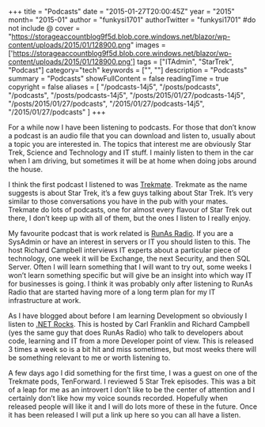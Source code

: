+++
title = "Podcasts"
date = "2015-01-27T20:00:45Z"
year = "2015"
month= "2015-01"
author = "funkysi1701"
authorTwitter = "funkysi1701" #do not include @
cover = "https://storageaccountblog9f5d.blob.core.windows.net/blazor/wp-content/uploads/2015/01/128900.png"
images =['https://storageaccountblog9f5d.blob.core.windows.net/blazor/wp-content/uploads/2015/01/128900.png']
tags = ["ITAdmin", "StarTrek", "Podcast"]
category="tech"
keywords = ["", ""]
description =  "Podcasts"
summary = "Podcasts"
showFullContent = false
readingTime = true
copyright = false
aliases = [
    "/podcasts-14j5",
    "/posts/podcasts",
    "/podcasts",
    "/posts/podcasts-14j5",
    "/posts/2015/01/27/podcasts-14j5",
    "/posts/2015/01/27/podcasts",
    "/2015/01/27/podcasts-14j5",
    "/2015/01/27/podcasts"
]
+++

For a while now I have been listening to podcasts. For those that don’t know a podcast is an audio file that you can download and listen to, usually about a topic you are interested in. The topics that interest me are obviously Star Trek, Science and Technology and IT stuff. I mainly listen to them in the car when I am driving, but sometimes it will be at home when doing jobs around the house.

I think the first podcast I listened to was [Trekmate](http://www.trekmate.org.uk/). Trekmate as the name suggests is about Star Trek, it’s a few guys talking about Star Trek. It’s very similar to those conversations you have in the pub with your mates. Trekmate do lots of podcasts, one for almost every flavour of Star Trek out there, I don’t keep up with all of them, but the ones I listen to I really enjoy.

My favourite podcast that is work related is [RunAs Radio](http://www.runasradio.com/). If you are a SysAdmin or have an interest in servers or IT you should listen to this. The host Richard Campbell interviews IT experts about a particular piece of technology, one week it will be Exchange, the next Security, and then SQL Server. Often I will learn something that I will want to try out, some weeks I won’t learn something specific but will give be an insight into which way IT for businesses is going. I think it was probably only after listening to RunAs Radio that are started having more of a long term plan for my IT infrastructure at work.

As I have blogged about before I am learning Development so obviously I listen to [.NET Rocks](http://www.dotnetrocks.com/). This is hosted by Carl Franklin and Richard Campbell (yes the same guy that does RunAs Radio) who talk to developers about code, learning and IT from a more Developer point of view. This is released 3 times a week so is a bit hit and miss sometimes, but most weeks there will be something relevant to me or worth listening to.

A few days ago I did something for the first time, I was a guest on one of the Trekmate pods, TenForward. I reviewed 5 Star Trek episodes. This was a bit of a leap for me as an introvert I don’t like to be the center of attention and I certainly don’t like how my voice sounds recorded. Hopefully when released people will like it and I will do lots more of these in the future. Once it has been released I will put a link up here so you can all have a listen.